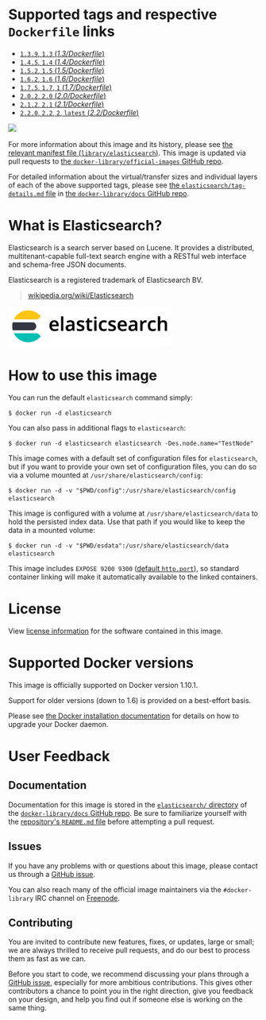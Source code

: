 # Supported tags and respective `Dockerfile` links

-	[`1.3.9`, `1.3` (*1.3/Dockerfile*)](https://github.com/docker-library/elasticsearch/blob/a3f8e658da60bf58e97e18a78d85815a896f9eed/1.3/Dockerfile)
-	[`1.4.5`, `1.4` (*1.4/Dockerfile*)](https://github.com/docker-library/elasticsearch/blob/a3f8e658da60bf58e97e18a78d85815a896f9eed/1.4/Dockerfile)
-	[`1.5.2`, `1.5` (*1.5/Dockerfile*)](https://github.com/docker-library/elasticsearch/blob/a3f8e658da60bf58e97e18a78d85815a896f9eed/1.5/Dockerfile)
-	[`1.6.2`, `1.6` (*1.6/Dockerfile*)](https://github.com/docker-library/elasticsearch/blob/a3f8e658da60bf58e97e18a78d85815a896f9eed/1.6/Dockerfile)
-	[`1.7.5`, `1.7`, `1` (*1.7/Dockerfile*)](https://github.com/docker-library/elasticsearch/blob/bb12cc0808cdcd5c77757b96f8516f2138972728/1.7/Dockerfile)
-	[`2.0.2`, `2.0` (*2.0/Dockerfile*)](https://github.com/docker-library/elasticsearch/blob/a3f8e658da60bf58e97e18a78d85815a896f9eed/2.0/Dockerfile)
-	[`2.1.2`, `2.1` (*2.1/Dockerfile*)](https://github.com/docker-library/elasticsearch/blob/bb12cc0808cdcd5c77757b96f8516f2138972728/2.1/Dockerfile)
-	[`2.2.0`, `2.2`, `2`, `latest` (*2.2/Dockerfile*)](https://github.com/docker-library/elasticsearch/blob/5b2bf54e2c17a8e2e1b062ea0d071eae600bfec2/2.2/Dockerfile)

[![](https://badge.imagelayers.io/elasticsearch:latest.svg)](https://imagelayers.io/?images=elasticsearch:1.3.9,elasticsearch:1.4.5,elasticsearch:1.5.2,elasticsearch:1.6.2,elasticsearch:1.7.5,elasticsearch:2.0.2,elasticsearch:2.1.2,elasticsearch:2.2.0)

For more information about this image and its history, please see [the relevant manifest file (`library/elasticsearch`)](https://github.com/docker-library/official-images/blob/master/library/elasticsearch). This image is updated via pull requests to [the `docker-library/official-images` GitHub repo](https://github.com/docker-library/official-images).

For detailed information about the virtual/transfer sizes and individual layers of each of the above supported tags, please see [the `elasticsearch/tag-details.md` file](https://github.com/docker-library/docs/blob/master/elasticsearch/tag-details.md) in [the `docker-library/docs` GitHub repo](https://github.com/docker-library/docs).

# What is Elasticsearch?

Elasticsearch is a search server based on Lucene. It provides a distributed, multitenant-capable full-text search engine with a RESTful web interface and schema-free JSON documents.

Elasticsearch is a registered trademark of Elasticsearch BV.

> [wikipedia.org/wiki/Elasticsearch](https://en.wikipedia.org/wiki/Elasticsearch)

![logo](https://raw.githubusercontent.com/docker-library/docs/7688e51a41c0c10dca4e6c376be886ce64b9620f/elasticsearch/logo.png)

# How to use this image

You can run the default `elasticsearch` command simply:

```console
$ docker run -d elasticsearch
```

You can also pass in additional flags to `elasticsearch`:

```console
$ docker run -d elasticsearch elasticsearch -Des.node.name="TestNode"
```

This image comes with a default set of configuration files for `elasticsearch`, but if you want to provide your own set of configuration files, you can do so via a volume mounted at `/usr/share/elasticsearch/config`:

```console
$ docker run -d -v "$PWD/config":/usr/share/elasticsearch/config elasticsearch
```

This image is configured with a volume at `/usr/share/elasticsearch/data` to hold the persisted index data. Use that path if you would like to keep the data in a mounted volume:

```console
$ docker run -d -v "$PWD/esdata":/usr/share/elasticsearch/data elasticsearch
```

This image includes `EXPOSE 9200 9300` ([default `http.port`](http://www.elastic.co/guide/en/elasticsearch/reference/1.5/modules-http.html)), so standard container linking will make it automatically available to the linked containers.

# License

View [license information](https://github.com/elasticsearch/elasticsearch/blob/66b5ed86f7adede8102cd4d979b9f4924e5bd837/LICENSE.txt) for the software contained in this image.

# Supported Docker versions

This image is officially supported on Docker version 1.10.1.

Support for older versions (down to 1.6) is provided on a best-effort basis.

Please see [the Docker installation documentation](https://docs.docker.com/installation/) for details on how to upgrade your Docker daemon.

# User Feedback

## Documentation

Documentation for this image is stored in the [`elasticsearch/` directory](https://github.com/docker-library/docs/tree/master/elasticsearch) of the [`docker-library/docs` GitHub repo](https://github.com/docker-library/docs). Be sure to familiarize yourself with the [repository's `README.md` file](https://github.com/docker-library/docs/blob/master/README.md) before attempting a pull request.

## Issues

If you have any problems with or questions about this image, please contact us through a [GitHub issue](https://github.com/docker-library/elasticsearch/issues).

You can also reach many of the official image maintainers via the `#docker-library` IRC channel on [Freenode](https://freenode.net).

## Contributing

You are invited to contribute new features, fixes, or updates, large or small; we are always thrilled to receive pull requests, and do our best to process them as fast as we can.

Before you start to code, we recommend discussing your plans through a [GitHub issue](https://github.com/docker-library/elasticsearch/issues), especially for more ambitious contributions. This gives other contributors a chance to point you in the right direction, give you feedback on your design, and help you find out if someone else is working on the same thing.

